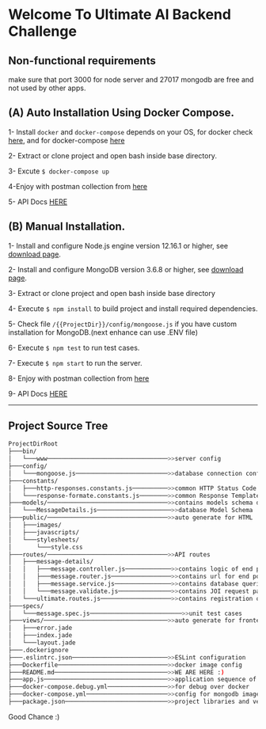 # Welcome To Ultimate AI Backend Challenge


## Non-functional requirements
make sure that port 3000 for node server and 27017 mongodb are free and not used by other apps.

## (A) Auto Installation Using Docker Compose.
1- Install ```docker``` and ```docker-compose``` depends on your OS,  for docker check [here](https://docs.docker.com/get-docker/), and for docker-compose [here](https://docs.docker.com/compose/install/)

2- Extract or clone project and open bash inside base directory.

3- Excute ```$ docker-compose up```

4-Enjoy with postman collection from [here](https://www.getpostman.com/collections/26563117f23d59596e50)

5- API Docs [HERE](https://documenter.getpostman.com/view/3227464/TzXzEHdy#51abad2e-9e78-4ebd-979d-749582a0884d)



## (B) Manual Installation.

1- Install and configure Node.js engine version 12.16.1 or higher, see [download page](https://nodejs.org/en/download/).

2- Install and configure MongoDB version 3.6.8 or higher, see [download page](https://www.mongodb.com/try/download).

3- Extract or clone project and open bash inside base directory

4- Execute ```$ npm install``` to build project and install required dependencies.

5- Check file ```/{{ProjectDir}}/config/mongoose.js``` if you have custom installation for MongoDB.(next enhance can use .ENV file)

6- Execute ```$ npm test``` to run test cases.

7- Execute ```$ npm start``` to run the server.

8- Enjoy with postman collection from [here](https://www.getpostman.com/collections/26563117f23d59596e50)

9- API Docs [HERE](https://documenter.getpostman.com/view/3227464/TzXzEHdy#51abad2e-9e78-4ebd-979d-749582a0884d)


***
## Project Source Tree


```bash
ProjectDirRoot
├───bin/
│   └───www──────────────────────────────────>>server config
├───config/
│   └───mongoose.js──────────────────────────>>database connection config
├───constants/
│   ├───http-responses.constants.js──────────>>common HTTP Status Code definition 
│   └───response-formate.constants.js────────>>common Response Template formate
├───models/──────────────────────────────────>>contains models schema definitions
│   └───MessageDetails.js─────────────────────>>database Model Schema
├───public/──────────────────────────────────>>auto generate for HTML
│   ├───images/
│   ├───javascripts/
│   └───stylesheets/
│       └───style.css
├───routes/──────────────────────────────────>>API routes
│   ├───message-details/
│   │   ├───message.controller.js─────────────>>contains logic of end point
│   │   ├───message.router.js─────────────────>>contains url for end point
│   │   ├───message.service.js────────────────>>contains database queries
│   │   └───message.validate.js───────────────>>contains JOI request params validation
│   └───ultimate.routes.js────────────────────>>contains registration of all routers files
├───specs/
│   └───message.spec.js──────────────────────────>>unit test cases
├───views/───────────────────────────────────>>auto generate for frontend
│   ├───error.jade
│   ├───index.jade
│   └───layout.jade
├───.dockerignore
├───.eslintrc.json───────────────────────────>>ESLint configuration
├───Dockerfile───────────────────────────────>>docker image config
├───README.md────────────────────────────────>>WE ARE HERE :) 
├───app.js───────────────────────────────────>>application sequence of middlewares
├───docker-compose.debug.yml─────────────────>>for debug over docker
├───docker-compose.yml───────────────────────>>config for mongodb image and wake-cape node image
├───package.json─────────────────────────────>>project libraries and versions
```
Good Chance :)
